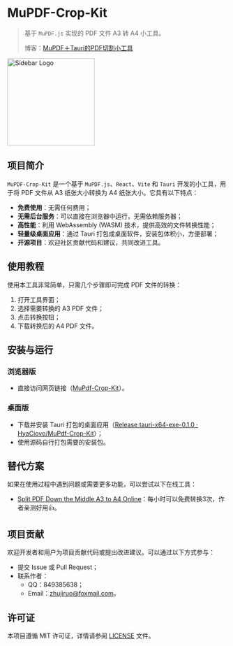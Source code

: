 # MuPDF-Crop-Kit

> 基于 `MuPDF.js` 实现的 PDF 文件 A3 转 A4 小工具。
>
> 博客：[MuPDF＋Tauri的PDF切割小工具](https://juejin.cn/post/7451252126255382543?share_token=2e9ce7a2-f354-495a-bdf6-017beef9d98f)


<img src="./src/assets/logo.png" alt="Sidebar Logo" style="height:200px;" />

## 项目简介

`MuPDF-Crop-Kit` 是一个基于 `MuPDF.js`、`React`、`Vite` 和 `Tauri` 开发的小工具，用于将 PDF 文件从 A3 纸张大小转换为 A4 纸张大小。它具有以下特点：

- **免费使用**：无需任何费用；
- **无需后台服务**：可以直接在浏览器中运行，无需依赖服务器；
- **高性能**：利用 WebAssembly (WASM) 技术，提供高效的文件转换性能；
- **轻量级桌面应用**：通过 Tauri 打包成桌面软件，安装包体积小，方便部署；
- **开源项目**：欢迎社区贡献代码和建议，共同改进工具。

## 使用教程

使用本工具非常简单，只需几个步骤即可完成 PDF 文件的转换：

1. 打开工具界面；
2. 选择需要转换的 A3 PDF 文件；
3. 点击转换按钮；
4. 下载转换后的 A4 PDF 文件。

## 安装与运行

### 浏览器版

- 直接访问网页链接（[MuPdf-Crop-Kit](https://mupdf-convert-kit.vercel.app/)）。

### 桌面版

- 下载并安装 Tauri 打包的桌面应用（[Release tauri-x64-exe-0.1.0 · HyaCiovo/MuPdf-Crop-Kit](https://github.com/HyaCiovo/MuPdf-Crop-Kit/releases/tag/tauri-x64-exe-0.1.0)）；
- 使用源码自行打包需要的安装包。

## 替代方案

如果在使用过程中遇到问题或需要更多功能，可以尝试以下在线工具：
- [Split PDF Down the Middle A3 to A4 Online](https://www.sejda.com/split-pdf-down-the-middle)：每小时可以免费转换3次，作者亲测好用👍。

## 项目贡献

欢迎开发者和用户为项目贡献代码或提出改进建议。可以通过以下方式参与：

- 提交 Issue 或 Pull Request；
- 联系作者：
  - QQ：849385638；
  - Email：zhujiruo@foxmail.com。

## 许可证

本项目遵循 MIT 许可证，详情请参阅 [LICENSE](./LICENSE) 文件。
